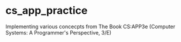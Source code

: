 # cs_app_practice
Implementing various concecpts from The Book CS:APP3e (Computer Systems: A Programmer's Perspective, 3/E)
